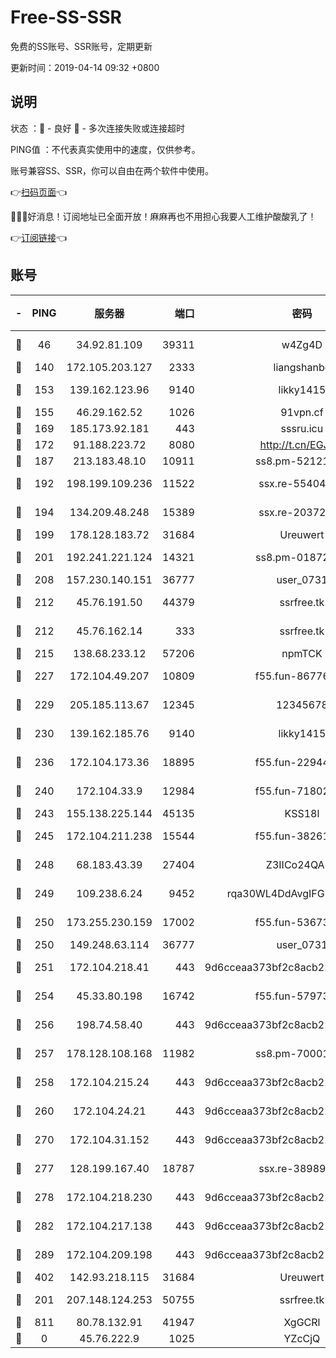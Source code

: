 # Free-SS-SSR

免费的SS账号、SSR账号，定期更新

更新时间：2019-04-14 09:32 +0800

## 说明

状态     ：🙂 - 良好 🙁 - 多次连接失败或连接超时

PING值   ：不代表真实使用中的速度，仅供参考。

账号兼容SS、SSR，你可以自由在两个软件中使用。

👉[扫码页面](https://liesauer.github.io/Free-SS-SSR/)👈

🎉🎉🎉好消息！订阅地址已全面开放！麻麻再也不用担心我要人工维护酸酸乳了！

👉[订阅链接](https://www.liesauer.net/yogurt/subscribe?ACCESS_TOKEN=DAYxR3mMaZAsaqUb)👈

## 账号

|-|PING|服务器|端口|密码|加密方式|区域|
|:----:|:----:|:-----:|-----:|:----:|:----:|:----:|
|🙂|46|34.92.81.109|39311|w4Zg4D|chacha20-ietf|US|
|🙂|140|172.105.203.127|2333|liangshanbo|chacha20|JP|
|🙂|153|139.162.123.96|9140|likky1415|aes-256-cfb|JP|
|🙂|155|46.29.162.52|1026|91vpn.cf|rc4-md5|RU|
|🙂|169|185.173.92.181|443|sssru.icu|rc4-md5|RU|
|🙂|172|91.188.223.72|8080|http://t.cn/EGJIyrl|rc4-md5|RU|
|🙂|187|213.183.48.10|10911|ss8.pm-52121275|rc4-md5|RU|
|🙂|192|198.199.109.236|11522|ssx.re-55404075|aes-256-cfb|US|
|🙂|194|134.209.48.248|15389|ssx.re-20372866|aes-256-cfb|US|
|🙂|199|178.128.183.72|31684|Ureuwert|chacha20|US|
|🙂|201|192.241.221.124|14321|ss8.pm-01872042|aes-256-cfb|US|
|🙂|208|157.230.140.151|36777|user_0731|chacha20|US|
|🙂|212|45.76.191.50|44379|ssrfree.tk|aes-256-cfb|SG|
|🙂|212|45.76.162.14|333|ssrfree.tk|aes-256-cfb|SG|
|🙂|215|138.68.233.12|57206|npmTCK|rc4-md5|US|
|🙂|227|172.104.49.207|10809|f55.fun-86776803|aes-256-cfb|SG|
|🙂|229|205.185.113.67|12345|12345678|aes-256-cfb|US|
|🙂|230|139.162.185.76|9140|likky1415|aes-256-cfb|DE|
|🙂|236|172.104.173.36|18895|f55.fun-22944389|aes-256-cfb|SG|
|🙂|240|172.104.33.9|12984|f55.fun-71802575|aes-256-cfb|SG|
|🙂|243|155.138.225.144|45135|KSS18l|rc4-md5|US|
|🙂|245|172.104.211.238|15544|f55.fun-38261112|aes-256-cfb|US|
|🙂|248|68.183.43.39|27404|Z3IICo24QAHu|aes-256-cfb|GB|
|🙂|249|109.238.6.24|9452|rqa30WL4DdAvgIFG6Fs3znzTa|aes-256-cfb|FR|
|🙂|250|173.255.230.159|17002|f55.fun-53673296|aes-256-cfb|US|
|🙂|250|149.248.63.114|36777|user_0731|chacha20|CA|
|🙂|251|172.104.218.41|443|9d6cceaa373bf2c8acb22e60b6a58be6|aes-256-cfb|US|
|🙂|254|45.33.80.198|16742|f55.fun-57973191|aes-256-cfb|US|
|🙂|256|198.74.58.40|443|9d6cceaa373bf2c8acb22e60b6a58be6|aes-256-cfb|US|
|🙂|257|178.128.108.168|11982|ss8.pm-70001464|aes-256-cfb|SG|
|🙂|258|172.104.215.24|443|9d6cceaa373bf2c8acb22e60b6a58be6|aes-256-cfb|US|
|🙂|260|172.104.24.21|443|9d6cceaa373bf2c8acb22e60b6a58be6|aes-256-cfb|US|
|🙂|270|172.104.31.152|443|9d6cceaa373bf2c8acb22e60b6a58be6|aes-256-cfb|US|
|🙂|277|128.199.167.40|18787|ssx.re-38989807|aes-256-cfb|SG|
|🙂|278|172.104.218.230|443|9d6cceaa373bf2c8acb22e60b6a58be6|aes-256-cfb|US|
|🙂|282|172.104.217.138|443|9d6cceaa373bf2c8acb22e60b6a58be6|aes-256-cfb|US|
|🙂|289|172.104.209.198|443|9d6cceaa373bf2c8acb22e60b6a58be6|aes-256-cfb|US|
|🙂|402|142.93.218.115|31684|Ureuwert|chacha20|IN|
|🙂|201|207.148.124.253|50755|ssrfree.tk|aes-256-cfb|SG|
|🙁|811|80.78.132.91|41947|XgGCRl|rc4-md5|DE|
|🙁|0|45.76.222.9|1025|YZcCjQ|rc4-md5|JP|
